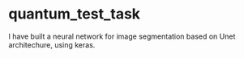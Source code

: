 # quantum_test_task
I have built a neural network for image segmentation based on Unet architechure, using keras.
